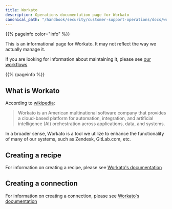 ```yaml
---
title: Workato
description: Operations documentation page for Workato
canonical_path: "/handbook/security/customer-support-operations/docs/workato/"
---
```


{{% pageinfo color="info" %}}

This is an informational page for Workato. It may not reflect the way we actually manage it.

If you are looking for information about maintaining it, please see [our workflows](../../workflows/)

{{% /pageinfo %}}

## What is Workato

According to [wikipedia](https://en.wikipedia.org/wiki/Workato):

> Workato is an American multinational software company that provides a cloud-based platform for automation, integration, and artificial intelligence (AI) orchestration across applications, data, and systems.

In a broader sense, Workato is a tool we utilize to enhance the functionality of many of our systems, such as Zendesk, GitLab.com, etc.

## Creating a recipe

For information on creating a recipe, please see [Workato's documentation](https://docs.workato.com/getting-started/build-first-recipe.html)

## Creating a connection

For information on creating a connection, please see [Workato's documentation](https://docs.workato.com/connections.html#connection-basics)
